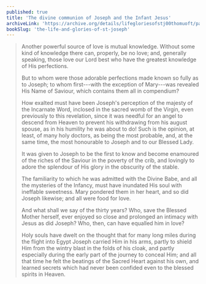 ```yaml
---
published: true
title: 'The divine communion of Joseph and the Infant Jesus'
archiveLink: 'https://archive.org/details/lifegloriesofstj00thomuoft/page/386?view=theater'
bookSlug: 'the-life-and-glories-of-st-joseph'
---
```


> Another powerful source of love is mutual knowledge. Without some kind of knowledge there can, properly, be no love; and, generally speaking, those love our Lord best who have the greatest knowledge of His perfections.
>
> But to whom were those adorable perfections made known so fully as to Joseph; to whom first---with the exception of Mary---was revealed His Name of Saviour, which contains them all in compendium?
>
> How exalted must have been Joseph's perception of the majesty of the Incarnate Word, inclosed in the sacred womb of the Virgin, even previously to this revelation, since it was needful for an angel to descend from Heaven to prevent his withdrawing from his august spouse, as in his humility he was about to do! Such is the opinion, at least, of many holy doctors, as being the most probable, and, at the same time, the most honourable to Joseph and to our Blessed Lady.
>
> It was given to Joseph to be the first to know and become enamoured of the riches of the Saviour in the poverty of the crib, and lovingly to adore the splendour of His glory in the obscurity of the stable.
>
> The familiarity to which he was admitted with the Divine Babe, and all the mysteries of the Infancy, must have inundated His soul with ineffable sweetness. Mary pondered them in her heart, and so did Joseph likewise; and all were food for love.
>
> And what shall we say of the thirty years? Who, save the Blessed Mother herself, ever enjoyed so close and prolonged an intimacy with Jesus as did Joseph? Who, then, can have equalled him in love?
>
> Holy souls have dwelt on the thought that for many long miles during the flight into Egypt Joseph carried Him in his arms, partly to shield Him from the wintry blast in the folds of his cloak, and partly especially during the early part of the journey to conceal Him; and all that time he felt the beatings of the Sacred Heart against his own, and learned secrets which had never been confided even to the blessed spirits in Heaven.
